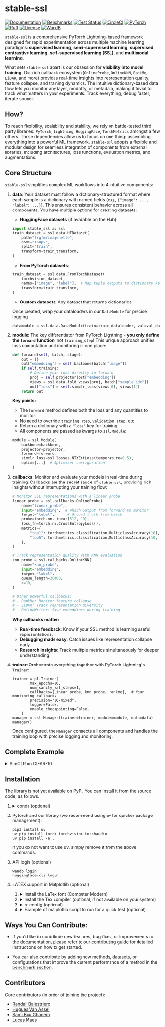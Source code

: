 # stable-ssl

[![Documentation](https://img.shields.io/badge/Documentation-blue.svg)](https://rbalestr-lab.github.io/stable-ssl.github.io/dev/)
[![Benchmarks](https://img.shields.io/badge/Benchmarks-blue.svg)](https://github.com/rbalestr-lab/stable-ssl/tree/main/benchmarks)
[![Test Status](https://github.com/rbalestr-lab/stable-ssl/actions/workflows/testing.yml/badge.svg)](https://github.com/rbalestr-lab/stable-ssl/actions/workflows/testing.yml)
[![CircleCI](https://dl.circleci.com/status-badge/img/gh/rbalestr-lab/stable-ssl/tree/main.svg?style=svg)](https://dl.circleci.com/status-badge/redirect/gh/rbalestr-lab/stable-ssl/tree/main)
[![PyTorch](https://img.shields.io/badge/PyTorch-ee4c2c?logo=pytorch&logoColor=white)](https://pytorch.org/get-started/locally/)
[![Ruff](https://img.shields.io/endpoint?url=https://raw.githubusercontent.com/astral-sh/ruff/main/assets/badge/v2.json)](https://github.com/astral-sh/ruff)
[![License](https://img.shields.io/badge/License-MIT-yellow.svg)](https://opensource.org/licenses/MIT)
[![WandB](https://raw.githubusercontent.com/wandb/assets/main/wandb-github-badge-gradient.svg)](https://wandb.ai/site)


`stable-ssl` is a comprehensive PyTorch Lightning-based framework designed for rapid experimentation across multiple machine learning paradigms: **supervised learning**, **semi-supervised learning**, **supervised contrastive learning**, **self-supervised learning (SSL)**, and **multimodal learning**.

What sets `stable-ssl` apart is our obsession for **visibility into model training**. Our rich callback ecosystem (`OnlineProbe`, `OnlineKNN`, `RankMe`, `LiDAR`, and more) provides real-time insights into representation quality, feature collapse, and training dynamics. The intuitive dictionary-based data flow lets you monitor any layer, modality, or metadata, making it trivial to track what matters in your experiments. Track everything, debug faster, iterate sooner.

## How?

To reach flexibility, scalability and stability, we rely on battle-tested third party libraries: `PyTorch`, `Lightning`, `HuggingFace`, `TorchMetrics` amongst a few others. Those dependencies allow us to focus on one thing: assembling everything into a powerful ML framework. ``stable-ssl`` adopts a flexible and modular design for seamless integration of components from external libraries, including architectures, loss functions, evaluation metrics, and augmentations.

## Core Structure

`stable-ssl` simplifies complex ML workflows into 4 intuitive components:

1. **data**: Your dataset must follow a dictionary-structured format where each sample is a dictionary with named fields (e.g., `{"image": ..., "label": ...}`). This ensures consistent behavior across all components. You have multiple options for creating datasets:

    - **HuggingFace datasets** (if available on the Hub):
    ```python
    import stable_ssl as ssl
    train_dataset = ssl.data.HFDataset(
        path="frgfm/imagenette",
        name="160px",
        split="train",
        transform=train_transform,
    )
    ```

    - **From PyTorch datasets**:
    ```python
    train_dataset = ssl.data.FromTorchDataset(
        torchvision_dataset,
        names=["image", "label"],  # Map tuple outputs to dictionary keys
        transform=train_transform,
    )
    ```

    - **Custom datasets**: Any dataset that returns dictionaries

    Once created, wrap your dataloaders in our `DataModule` for precise logging:
    ```python
    datamodule = ssl.data.DataModule(train=train_dataloader, val=val_dataloader)
    ```
2. **module**: The key differentiator from PyTorch Lightning - **you only define the `forward` function**, not `training_step`! This unique approach unifies loss computation and monitoring in one place:

    ```python
    def forward(self, batch, stage):
        out = {}
        out["embedding"] = self.backbone(batch["image"])
        if self.training:
            # Define your loss directly in forward
            proj = self.projector(out["embedding"])
            views = ssl.data.fold_views(proj, batch["sample_idx"])
            out["loss"] = self.simclr_loss(views[0], views[1])
        return out
    ```

    **Key points:**
    - The `forward` method defines both the loss and any quantities to monitor
    - No need to override `training_step`, `validation_step`, etc.
    - Return a dictionary with a `"loss"` key for training
    - All components are passed as kwargs to `ssl.Module`:

    ```python
    module = ssl.Module(
        backbone=backbone,
        projector=projector,
        forward=forward,
        simclr_loss=ssl.losses.NTXEntLoss(temperature=0.5),
        optim={...}  # Optimizer configuration
    )
    ```

3. **callbacks**: Monitor and evaluate your models in real-time during training. Callbacks are the secret sauce of `stable-ssl`, providing rich insights without interrupting your training flow:

    ```python
    # Monitor SSL representations with a linear probe
    linear_probe = ssl.callbacks.OnlineProbe(
        name="linear_probe",
        input="embedding",  # Which output from forward to monitor
        target="label",      # Ground truth from batch
        probe=torch.nn.Linear(512, 10),
        loss_fn=torch.nn.CrossEntropyLoss(),
        metrics={
            "top1": torchmetrics.classification.MulticlassAccuracy(10),
            "top5": torchmetrics.classification.MulticlassAccuracy(10, top_k=5),
        },
    )

    # Track representation quality with KNN evaluation
    knn_probe = ssl.callbacks.OnlineKNN(
        name="knn_probe",
        input="embedding",
        target="label",
        queue_length=20000,
        k=10,
    )

    # Other powerful callbacks:
    # - RankMe: Monitor feature collapse
    # - LiDAR: Track representation diversity
    # - OnlineWriter: Save embeddings during training
    ```

    **Why callbacks matter:**
    - **Real-time feedback**: Know if your SSL method is learning useful representations.
    - **Debugging made easy**: Catch issues like representation collapse early.
    - **Research insights**: Track multiple metrics simultaneously for deeper understanding.

4. **trainer**: Orchestrate everything together with PyTorch Lightning's `Trainer`:
    ```
    trainer = pl.Trainer(
            max_epochs=10,
            num_sanity_val_steps=1,
            callbacks=[linear_probe, knn_probe, rankme],  # Your monitoring callbacks
            precision="16-mixed",
            logger=False,
            enable_checkpointing=False,
        )
    manager = ssl.Manager(trainer=trainer, module=module, data=data)
    manager()
    ```
    Once configured, the `Manager` connects all components and handles the training loop with precise logging and monitoring.

## Complete Example

<details>
<summary>SimCLR on CIFAR-10</summary>

This example demonstrates the key features of `stable-ssl`: dictionary-structured data, unified forward function, and rich monitoring through callbacks.

```python
import lightning as pl
import torch
import torchmetrics
import torchvision
from torch import nn
from lightning.pytorch.loggers import WandbLogger

import stable_ssl as ssl
from stable_ssl.data import transforms

# Define augmentations for SimCLR (creates 2 views of each image)
simclr_transform = transforms.MultiViewTransform(
    [
        transforms.Compose(
            transforms.RGB(),
            transforms.RandomResizedCrop((32, 32), scale=(0.2, 1.0)),
            transforms.RandomHorizontalFlip(p=0.5),
            transforms.ColorJitter(brightness=0.4, contrast=0.4, saturation=0.2, hue=0.1, p=0.8),
            transforms.RandomGrayscale(p=0.2),
            transforms.ToImage(**ssl.data.static.CIFAR10),
        ),
        # Second view with slightly different augmentations
        transforms.Compose(
            transforms.RGB(),
            transforms.RandomResizedCrop((32, 32), scale=(0.08, 1.0)),
            transforms.RandomHorizontalFlip(p=0.5),
            transforms.ColorJitter(brightness=0.4, contrast=0.4, saturation=0.2, hue=0.1, p=0.8),
            transforms.RandomGrayscale(p=0.2),
            transforms.RandomSolarize(threshold=0.5, p=0.2),
            transforms.ToImage(**ssl.data.static.CIFAR10),
        ),
    ]
)

# Load CIFAR-10 and wrap in dictionary format
cifar_train = torchvision.datasets.CIFAR10(root="./data", train=True, download=True)
cifar_val = torchvision.datasets.CIFAR10(root="./data", train=False, download=True)

train_dataset = ssl.data.FromTorchDataset(
    cifar_train,
    names=["image", "label"],  # Convert tuple to dictionary
    transform=simclr_transform,
)

val_dataset = ssl.data.FromTorchDataset(
    cifar_val,
    names=["image", "label"],
    transform=transforms.Compose(
        transforms.RGB(),
        transforms.Resize((32, 32)),
        transforms.ToImage(**ssl.data.static.CIFAR10),
    ),
)

# Create dataloaders with view sampling for contrastive learning
train_dataloader = torch.utils.data.DataLoader(
    dataset=train_dataset,
    sampler=ssl.data.sampler.RepeatedRandomSampler(train_dataset, n_views=2),
    batch_size=256,
    num_workers=8,
    drop_last=True,
)

val_dataloader = torch.utils.data.DataLoader(
    dataset=val_dataset,
    batch_size=256,
    num_workers=10,
)

data = ssl.data.DataModule(train=train_dataloader, val=val_dataloader)

# Define the forward function (replaces training_step in PyTorch Lightning)
def forward(self, batch, stage):
    out = {}
    out["embedding"] = self.backbone(batch["image"])
    if self.training:
        # Project embeddings and compute contrastive loss
        proj = self.projector(out["embedding"])
        views = ssl.data.fold_views(proj, batch["sample_idx"])
        out["loss"] = self.simclr_loss(views[0], views[1])
    return out

# Build model components
backbone = ssl.backbone.from_torchvision("resnet18", low_resolution=True)
backbone.fc = torch.nn.Identity()  # Remove classification head

projector = nn.Sequential(
    nn.Linear(512, 2048),
    nn.BatchNorm1d(2048),
    nn.ReLU(inplace=True),
    nn.Linear(2048, 2048),
    nn.BatchNorm1d(2048),
    nn.ReLU(inplace=True),
    nn.Linear(2048, 256),
)

# Create the module with all components
module = ssl.Module(
    backbone=backbone,
    projector=projector,
    forward=forward,
    simclr_loss=ssl.losses.NTXEntLoss(temperature=0.5),
    optim={
        "optimizer": {"type": "LARS", "lr": 5, "weight_decay": 1e-6},
        "scheduler": {"type": "LinearWarmupCosineAnnealing"},
        "interval": "epoch",
    },
)

# Add callbacks for monitoring performance during training
linear_probe = ssl.callbacks.OnlineProbe(
    name="linear_probe",
    input="embedding",
    target="label",
    probe=torch.nn.Linear(512, 10),
    loss_fn=torch.nn.CrossEntropyLoss(),
    metrics={
        "top1": torchmetrics.classification.MulticlassAccuracy(10),
        "top5": torchmetrics.classification.MulticlassAccuracy(10, top_k=5),
    },
)

knn_probe = ssl.callbacks.OnlineKNN(
    name="knn_probe",
    input="embedding",
    target="label",
    queue_length=20000,
    metrics={"accuracy": torchmetrics.classification.MulticlassAccuracy(10)},
    input_dim=512,
    k=10,
)

# Configure training
trainer = pl.Trainer(
    max_epochs=1000,
    callbacks=[knn_probe, linear_probe],  # Monitor SSL quality in real-time
    precision="16-mixed",
    logger=WandbLogger(project="cifar10-simclr"),
)

# Launch training
manager = ssl.Manager(trainer=trainer, module=module, data=data)
manager()
```
</details>


## Installation

The library is not yet available on PyPI. You can install it from the source code, as follows.

1. <details><summary>conda (optional)</summary>

    First use your favorite environment manager and install your favorite pytorch version, we provide an example with conda
    ```
    wget https://repo.anaconda.com/miniconda/Miniconda3-latest-Linux-x86_64.sh
    bash Miniconda3-latest-Linux-x86_64.sh
    ```
    follow installation instructions... once completed, create your environment
    ```
    conda create -n my_env python=3.11
    ```
    with your environment name (here `my_env`) and your favorite Python version (here, `3.11`). Once completed, make sure to activate your environment (`conda activate my_env`) before proceeding to the next steps!
  </details>

2. Pytorch and our library (we recommend using `uv` for quicker package management):
    ```
    pip3 install uv
    uv pip install torch torchvision torchaudio
    uv pip install -e .
    ```
    if you do not want to use uv, simply remove it from the above commands.

3. API login (optional)
    ```
    wandb login
    huggingface-cli login
    ```
4. LATEX support in Matplotlib (optional)

    1.  <details>
        <summary>Install the LaTex font (Computer Modern)</summary>

        - we provide the ttf files [in the repo](assets/cm-unicode-0.7.0%202/) to make things simple
        - create your local folder (if not present) and copy the ttf files there
          - `mkdir -p ~/.local/share/fonts `
          - `cp assets/cm-unicode-0.7.0\ 2/*ttf ~/.local/share/fonts/`
        - refresh the font cache with `fc-cache -f -v`
        - validate that the fonts are listed in your system with `fc-list | grep cmu`
        - refresh matplotlib cache
          ```
          import shutil
          import matplotlib

          shutil.rmtree(matplotlib.get_cachedir())
          ```
        </details>


    2. <details>
        <summary>Install the Tex compiler (optional, if not available on your system)</summary>

        - install texlive locally following https://tug.org/texlive/quickinstall.html#running where you can use `-texdir your_path` to install to a local path (so you don't need sudo privileges)
        - follow the instructions at the end of the installation to edit the PATH variables, you can edit that variable for a conda environment with `conda env config vars set PATH=$PATH`
        - make sure inside the conde environment that you point to the right binaries e.g. `whereis latex` and `whereis mktexfmt`
        - If at some point there is an error that the file `latex.fmt` is not found. You can generate it with
          - `pdftex -ini   -jobname=latex -progname=latex -translate-file=cp227.tcx *latex.ini`
          - or (unsure) `fmtutil-sys --all`
        </details>

    3. <details>
        <summary>rc config (optional)</summary>

        ```
        font.family: serif
        font.serif: cmr10
        font.sans-serif: cmss10
        font.monospace: cmtt10

        text.usetex: True
        text.latex.preamble: \usepackage{amssymb} \usepackage{amsmath} \usepackage{bm}

        xtick.labelsize: 14
        ytick.labelsize: 14
        legend.fontsize: 14
        axes.labelsize: 16
        axes.titlesize: 16
        axes.formatter.use_mathtext: True
        ```
        which can be written to a file, e.g., `~/.config/matplotlib/matplotlibrc` or set via `rc` in your script directly. See here for more details.
        </details>

    4. <details>
        <summary>Example of matplotlib script to run for a quick test (optional)</summary>

        ```
        from matplotlib import rc
        rc('font',**{'family':'sans-serif','sans-serif':['Helvetica']})
        rc('text', usetex=True)
        import numpy as np
        import matplotlib.pyplot as plt


        t = np.arange(0.0, 1.0 + 0.01, 0.01)
        s = np.cos(4 * np.pi * t) + 2

        plt.rc('text', usetex=True)
        plt.rc('font', family='serif')
        plt.plot(t, s)

        plt.xlabel(r'\textbf{time} (s)')
        plt.ylabel(r'\textit{voltage} (mV)',fontsize=16)
        plt.title(r"\TeX\ is Number "
                  r"$\displaystyle\sum_{n=1}^\infty\frac{-e^{i\pi}}{2^n}$!",
                  fontsize=16, color='gray')
        # Make room for the ridiculously large title.
        plt.subplots_adjust(top=0.8)

        plt.savefig('tex_demo')
        plt.show()
        ```
      </details>

## Ways You Can Contribute:

- If you'd like to contribute new features, bug fixes, or improvements to the documentation, please refer to our [contributing guide](https://rbalestr-lab.github.io/stable-ssl.github.io/dev/contributing.html) for detailed instructions on how to get started.

- You can also contribute by adding new methods, datasets, or configurations that improve the current performance of a method in the [benchmark section](https://github.com/rbalestr-lab/stable-ssl/tree/main/benchmarks).

## Contributors

Core contributors (in order of joining the project):
- [Randall Balestriero](https://github.com/RandallBalestriero)
- [Hugues Van Assel](https://github.com/huguesva)
- [Sami Bou Ghanem](https://github.com/sami-bg)
- [Lucas Maes](https://github.com/lucas-maes)
